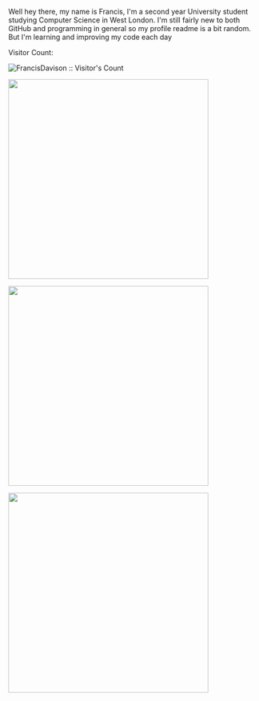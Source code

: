 Well hey there, my name is Francis, I'm a second year University student studying Computer Science in West London. I'm still fairly new to both GitHub and programming in general so my profile readme is a bit random. But I'm learning and improving my code each day

Visitor Count:
<p>
  <img src="https://profile-counter.glitch.me/{FrancisDavison}/count.svg" alt="FrancisDavison :: Visitor's Count" />
</p

<p>
  <img height="400em" src="https://wakatime.com/share/@0090ab59-b491-43cc-9eac-edbd2549f21d/d661718d-e7bf-437b-8dc5-7e699906a371.svg"/>
</p>
  
<p>
  <img height="400em" src="https://wakatime.com/share/@0090ab59-b491-43cc-9eac-edbd2549f21d/01e298da-02e3-4597-9687-1d4ade7d968d.svg"/>
</p>

<p>
  <img height="400em" src="https://wakatime.com/share/@0090ab59-b491-43cc-9eac-edbd2549f21d/b2f32e8b-96eb-4b37-93dd-75598eeba1d2.svg"/>
</p>
